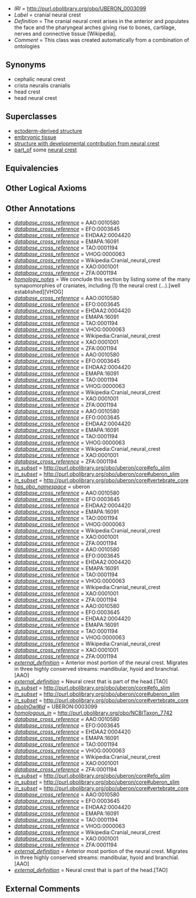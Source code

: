  * *IRI* = http://purl.obolibrary.org/obo/UBERON_0003099
 * *Label* = cranial neural crest
 * *Definition* = The cranial neural crest arises in the anterior and populates the face and the pharyngeal arches giving rise to bones, cartilage, nerves and connective tissue [Wikipedia].
 * *Comment* = This class was created automatically from a combination of ontologies

## Synonyms

 * cephalic neural crest
 * crista neuralis cranialis
 * head crest
 * head neural crest

## Superclasses

 * [ectoderm-derived structure](../../UBERON/21/UBERON_0004121.md)
 * [embryonic tissue](../../UBERON/91/UBERON_0005291.md)
 * [structure with developmental contribution from neural crest](../../UBERON/14/UBERON_0010314.md)
 * [part_of](../../BFO/50/BFO_0000050.md) some [neural crest](../../UBERON/42/UBERON_0002342.md)

## Equivalencies


## Other Logical Axioms


## Other Annotations

 * *[database_cross_reference](../../ef/oboInOwl#hasDbXref.md)* = AAO:0010580
 * *[database_cross_reference](../../ef/oboInOwl#hasDbXref.md)* = EFO:0003645
 * *[database_cross_reference](../../ef/oboInOwl#hasDbXref.md)* = EHDAA2:0004420
 * *[database_cross_reference](../../ef/oboInOwl#hasDbXref.md)* = EMAPA:16091
 * *[database_cross_reference](../../ef/oboInOwl#hasDbXref.md)* = TAO:0001194
 * *[database_cross_reference](../../ef/oboInOwl#hasDbXref.md)* = VHOG:0000063
 * *[database_cross_reference](../../ef/oboInOwl#hasDbXref.md)* = Wikipedia:Cranial_neural_crest
 * *[database_cross_reference](../../ef/oboInOwl#hasDbXref.md)* = XAO:0001001
 * *[database_cross_reference](../../ef/oboInOwl#hasDbXref.md)* = ZFA:0001194
 * *[homology_notes](../../UBPROP/03/UBPROP_0000003.md)* = We conclude this section by listing some of the many synapomorphies of craniates, including (1) the neural crest (...).[well established][VHOG]
 * *[database_cross_reference](../../ef/oboInOwl#hasDbXref.md)* = AAO:0010580
 * *[database_cross_reference](../../ef/oboInOwl#hasDbXref.md)* = EFO:0003645
 * *[database_cross_reference](../../ef/oboInOwl#hasDbXref.md)* = EHDAA2:0004420
 * *[database_cross_reference](../../ef/oboInOwl#hasDbXref.md)* = EMAPA:16091
 * *[database_cross_reference](../../ef/oboInOwl#hasDbXref.md)* = TAO:0001194
 * *[database_cross_reference](../../ef/oboInOwl#hasDbXref.md)* = VHOG:0000063
 * *[database_cross_reference](../../ef/oboInOwl#hasDbXref.md)* = Wikipedia:Cranial_neural_crest
 * *[database_cross_reference](../../ef/oboInOwl#hasDbXref.md)* = XAO:0001001
 * *[database_cross_reference](../../ef/oboInOwl#hasDbXref.md)* = ZFA:0001194
 * *[database_cross_reference](../../ef/oboInOwl#hasDbXref.md)* = AAO:0010580
 * *[database_cross_reference](../../ef/oboInOwl#hasDbXref.md)* = EFO:0003645
 * *[database_cross_reference](../../ef/oboInOwl#hasDbXref.md)* = EHDAA2:0004420
 * *[database_cross_reference](../../ef/oboInOwl#hasDbXref.md)* = EMAPA:16091
 * *[database_cross_reference](../../ef/oboInOwl#hasDbXref.md)* = TAO:0001194
 * *[database_cross_reference](../../ef/oboInOwl#hasDbXref.md)* = VHOG:0000063
 * *[database_cross_reference](../../ef/oboInOwl#hasDbXref.md)* = Wikipedia:Cranial_neural_crest
 * *[database_cross_reference](../../ef/oboInOwl#hasDbXref.md)* = XAO:0001001
 * *[database_cross_reference](../../ef/oboInOwl#hasDbXref.md)* = ZFA:0001194
 * *[database_cross_reference](../../ef/oboInOwl#hasDbXref.md)* = AAO:0010580
 * *[database_cross_reference](../../ef/oboInOwl#hasDbXref.md)* = EFO:0003645
 * *[database_cross_reference](../../ef/oboInOwl#hasDbXref.md)* = EHDAA2:0004420
 * *[database_cross_reference](../../ef/oboInOwl#hasDbXref.md)* = EMAPA:16091
 * *[database_cross_reference](../../ef/oboInOwl#hasDbXref.md)* = TAO:0001194
 * *[database_cross_reference](../../ef/oboInOwl#hasDbXref.md)* = VHOG:0000063
 * *[database_cross_reference](../../ef/oboInOwl#hasDbXref.md)* = Wikipedia:Cranial_neural_crest
 * *[database_cross_reference](../../ef/oboInOwl#hasDbXref.md)* = XAO:0001001
 * *[database_cross_reference](../../ef/oboInOwl#hasDbXref.md)* = ZFA:0001194
 * *[in_subset](../../et/oboInOwl#inSubset.md)* = http://purl.obolibrary.org/obo/uberon/core#efo_slim
 * *[in_subset](../../et/oboInOwl#inSubset.md)* = http://purl.obolibrary.org/obo/uberon/core#uberon_slim
 * *[in_subset](../../et/oboInOwl#inSubset.md)* = http://purl.obolibrary.org/obo/uberon/core#vertebrate_core
 * *[has_obo_namespace](../../ce/oboInOwl#hasOBONamespace.md)* = uberon
 * *[database_cross_reference](../../ef/oboInOwl#hasDbXref.md)* = AAO:0010580
 * *[database_cross_reference](../../ef/oboInOwl#hasDbXref.md)* = EFO:0003645
 * *[database_cross_reference](../../ef/oboInOwl#hasDbXref.md)* = EHDAA2:0004420
 * *[database_cross_reference](../../ef/oboInOwl#hasDbXref.md)* = EMAPA:16091
 * *[database_cross_reference](../../ef/oboInOwl#hasDbXref.md)* = TAO:0001194
 * *[database_cross_reference](../../ef/oboInOwl#hasDbXref.md)* = VHOG:0000063
 * *[database_cross_reference](../../ef/oboInOwl#hasDbXref.md)* = Wikipedia:Cranial_neural_crest
 * *[database_cross_reference](../../ef/oboInOwl#hasDbXref.md)* = XAO:0001001
 * *[database_cross_reference](../../ef/oboInOwl#hasDbXref.md)* = ZFA:0001194
 * *[database_cross_reference](../../ef/oboInOwl#hasDbXref.md)* = AAO:0010580
 * *[database_cross_reference](../../ef/oboInOwl#hasDbXref.md)* = EFO:0003645
 * *[database_cross_reference](../../ef/oboInOwl#hasDbXref.md)* = EHDAA2:0004420
 * *[database_cross_reference](../../ef/oboInOwl#hasDbXref.md)* = EMAPA:16091
 * *[database_cross_reference](../../ef/oboInOwl#hasDbXref.md)* = TAO:0001194
 * *[database_cross_reference](../../ef/oboInOwl#hasDbXref.md)* = VHOG:0000063
 * *[database_cross_reference](../../ef/oboInOwl#hasDbXref.md)* = Wikipedia:Cranial_neural_crest
 * *[database_cross_reference](../../ef/oboInOwl#hasDbXref.md)* = XAO:0001001
 * *[database_cross_reference](../../ef/oboInOwl#hasDbXref.md)* = ZFA:0001194
 * *[database_cross_reference](../../ef/oboInOwl#hasDbXref.md)* = AAO:0010580
 * *[database_cross_reference](../../ef/oboInOwl#hasDbXref.md)* = EFO:0003645
 * *[database_cross_reference](../../ef/oboInOwl#hasDbXref.md)* = EHDAA2:0004420
 * *[database_cross_reference](../../ef/oboInOwl#hasDbXref.md)* = EMAPA:16091
 * *[database_cross_reference](../../ef/oboInOwl#hasDbXref.md)* = TAO:0001194
 * *[database_cross_reference](../../ef/oboInOwl#hasDbXref.md)* = VHOG:0000063
 * *[database_cross_reference](../../ef/oboInOwl#hasDbXref.md)* = Wikipedia:Cranial_neural_crest
 * *[database_cross_reference](../../ef/oboInOwl#hasDbXref.md)* = XAO:0001001
 * *[database_cross_reference](../../ef/oboInOwl#hasDbXref.md)* = ZFA:0001194
 * *[external_definition](../../UBPROP/01/UBPROP_0000001.md)* = Anterior most portion of the neural crest. Migrates in three highly conserved streams: mandibular, hyoid and branchial.[AAO]
 * *[external_definition](../../UBPROP/01/UBPROP_0000001.md)* = Neural crest that is part of the head.[TAO]
 * *[in_subset](../../et/oboInOwl#inSubset.md)* = http://purl.obolibrary.org/obo/uberon/core#efo_slim
 * *[in_subset](../../et/oboInOwl#inSubset.md)* = http://purl.obolibrary.org/obo/uberon/core#uberon_slim
 * *[in_subset](../../et/oboInOwl#inSubset.md)* = http://purl.obolibrary.org/obo/uberon/core#vertebrate_core
 * *[oboInOwl#id](../../id/oboInOwl#id.md)* = UBERON:0003099
 * *[homologous_in](../../core#homologous/in/core#homologous_in.md)* = http://purl.obolibrary.org/obo/NCBITaxon_7742
 * *[database_cross_reference](../../ef/oboInOwl#hasDbXref.md)* = AAO:0010580
 * *[database_cross_reference](../../ef/oboInOwl#hasDbXref.md)* = EFO:0003645
 * *[database_cross_reference](../../ef/oboInOwl#hasDbXref.md)* = EHDAA2:0004420
 * *[database_cross_reference](../../ef/oboInOwl#hasDbXref.md)* = EMAPA:16091
 * *[database_cross_reference](../../ef/oboInOwl#hasDbXref.md)* = TAO:0001194
 * *[database_cross_reference](../../ef/oboInOwl#hasDbXref.md)* = VHOG:0000063
 * *[database_cross_reference](../../ef/oboInOwl#hasDbXref.md)* = Wikipedia:Cranial_neural_crest
 * *[database_cross_reference](../../ef/oboInOwl#hasDbXref.md)* = XAO:0001001
 * *[database_cross_reference](../../ef/oboInOwl#hasDbXref.md)* = ZFA:0001194
 * *[in_subset](../../et/oboInOwl#inSubset.md)* = http://purl.obolibrary.org/obo/uberon/core#efo_slim
 * *[in_subset](../../et/oboInOwl#inSubset.md)* = http://purl.obolibrary.org/obo/uberon/core#uberon_slim
 * *[in_subset](../../et/oboInOwl#inSubset.md)* = http://purl.obolibrary.org/obo/uberon/core#vertebrate_core
 * *[database_cross_reference](../../ef/oboInOwl#hasDbXref.md)* = AAO:0010580
 * *[database_cross_reference](../../ef/oboInOwl#hasDbXref.md)* = EFO:0003645
 * *[database_cross_reference](../../ef/oboInOwl#hasDbXref.md)* = EHDAA2:0004420
 * *[database_cross_reference](../../ef/oboInOwl#hasDbXref.md)* = EMAPA:16091
 * *[database_cross_reference](../../ef/oboInOwl#hasDbXref.md)* = TAO:0001194
 * *[database_cross_reference](../../ef/oboInOwl#hasDbXref.md)* = VHOG:0000063
 * *[database_cross_reference](../../ef/oboInOwl#hasDbXref.md)* = Wikipedia:Cranial_neural_crest
 * *[database_cross_reference](../../ef/oboInOwl#hasDbXref.md)* = XAO:0001001
 * *[database_cross_reference](../../ef/oboInOwl#hasDbXref.md)* = ZFA:0001194
 * *[external_definition](../../UBPROP/01/UBPROP_0000001.md)* = Anterior most portion of the neural crest. Migrates in three highly conserved streams: mandibular, hyoid and branchial.[AAO]
 * *[external_definition](../../UBPROP/01/UBPROP_0000001.md)* = Neural crest that is part of the head.[TAO]

## External Comments

